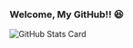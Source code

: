### Welcome, My GitHub!! 😆
![GitHub Stats Card](https://github-readme-stats.vercel.app/api?username=kngy0306&show_icons=true)

<!--
<a href="https://github.com/kngy0306?tab=repositories">
  <img align="center" src="https://github-readme-stats.vercel.app/api?username=kngy0306&show_icons=true" />
</a>
<a href="https://github.com/kngy0306?tab=repositories">
  <img align="center" src="https://github-readme-stats.vercel.app/api/top-langs/?username=kngy0306&layout=compact&hide=cs" />
</a
-->
<!--
**kngy0306/kngy0306** is a ✨ _special_ ✨ repository because its `README.md` (this file) appears on your GitHub profile.
-->
